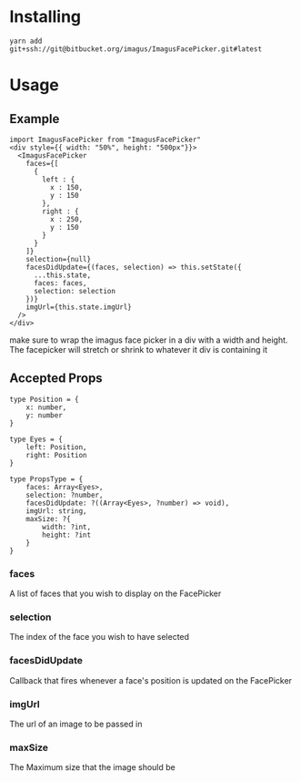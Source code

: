 # Installing

`yarn add git+ssh://git@bitbucket.org/imagus/ImagusFacePicker.git#latest`

# Usage

## Example

```
import ImagusFacePicker from "ImagusFacePicker"
<div style={{ width: "50%", height: "500px"}}>
  <ImagusFacePicker
    faces={[
      {
        left : {
          x : 150,
          y : 150
        },
        right : {
          x : 250,
          y : 150
        }
      }
    ]}
    selection={null}
    facesDidUpdate={(faces, selection) => this.setState({
      ...this.state,
      faces: faces,
      selection: selection
    })}
    imgUrl={this.state.imgUrl}
  />
</div>
```

make sure to wrap the imagus face picker in a div with a width and height. The facepicker will stretch or shrink to whatever it div is containing it

## Accepted Props

```
type Position = {
    x: number,
    y: number
}

type Eyes = {
    left: Position,
    right: Position
}

type PropsType = {
    faces: Array<Eyes>,
    selection: ?number,
    facesDidUpdate: ?((Array<Eyes>, ?number) => void),
    imgUrl: string,
    maxSize: ?{
        width: ?int,
        height: ?int
    }
}
```

### faces
A list of faces that you wish to display on the FacePicker

### selection
The index of the face you wish to have selected

### facesDidUpdate
Callback that fires whenever a face's position is updated on the FacePicker

### imgUrl
The url of an image to be passed in

### maxSize
The Maximum size that the image should be

